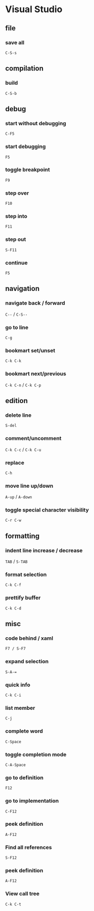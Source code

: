 # Visual Studio

## file 

### save all
`C-S-s`

## compilation

### build
`C-S-b`

## debug

### start without debugging
`C-F5`

### start debugging
`F5`

### toggle breakpoint
`F9`

### step over
`F10`

### step into
`F11`

### step out
`S-F11`

### continue
`F5`

## navigation

### navigate back / forward
`C--` / `C-S--`

### go to line
`C-g`

### bookmart set/unset
`C-k C-k`

### bookmart next/previous
`C-k C-n` / `C-k C-p`

## edition

### delete line
`S-del`

### comment/uncomment
`C-k C-c` / `C-k C-u`

### replace
`C-h`

### move line up/down
`A-up` / `A-down`

### toggle special character visibility
`C-r C-w`

## formatting

### indent line increase / decrease
`TAB` / `S-TAB`

### format selection
`C-k C-f`

### prettify buffer
`C-k C-d`

## misc

### code behind / xaml
`F7 / S-F7`

### expand selection
`S-A-=`

### quick info
`C-k C-i`

### list member
`C-j`

### complete word
`C-Space`

### toggle completion mode
`C-A-Space`

### go to definition
`F12`

### go to implementation
`C-F12`

### peek definition
`A-F12`

### Find all references
`S-F12`

### peek definition
`A-F12`

### View call tree
`C-k C-t`
